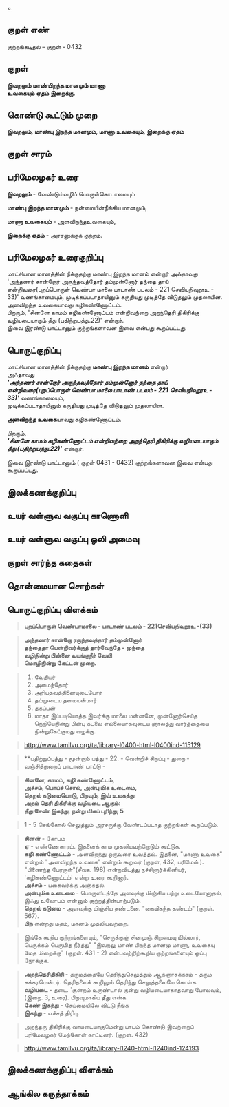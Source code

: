 உ

## குறள் எண் 

குற்றங்கடிதல் – குறள் - 0432  

## குறள் 

**இவறலும் மாண்பிறந்த மானமும் மாணா  
உவகையும் ஏதம் இறைக்கு.**

## கொண்டு கூட்டும் முறை

**இவறலும், மாண்பு இறந்த மானமும், மாணா உவகையும், இறைக்கு ஏதம்**

## குறள் சாரம் 


## பரிமேலழகர் உரை

**இவறலும்** - வேண்டும்வழிப் பொருள்கொடாமையும்  

**மாண்பு இறந்த மானமும்** - நன்மையின்நீங்கிய மானமும்,  

**மாணா உவகையும்** - அளவிறந்தஉவகையும்,  

**இறைக்கு ஏதம்** - அரசனுக்குக் குற்றம்.  

## பரிமேலழகர் உரைகுறிப்பு   

மாட்சியான மானத்தின் நீக்குதற்கு மாண்பு இறந்த மானம் என்றார் அஃதாவது 'அந்தணர் சான்றோர் அருந்தவத்தோர் தம்முன்னோர் தந்தை தாய் என்றிவரை(புறப்பொருள் வெண்பா மாலை பாடாண் படலம் - 221 செவியறிவுறூஉ - 33)' வணங்காமையும், முடிக்கப்படாதாயினும் கருதியது முடித்தே விடுதலும் முதலாயின.  
அளவிறந்த உவகையாவது கழிகண்ணோட்டம்.   
பிறரும், 'சினனே காமம் கழிகண்ணோட்டம் என்றிவற்றை அறந்தெரி திகிரிக்கு வழியடையாகும் தீது (பதிற்றுபத்து.22)' என்றார்.  
இவை இரண்டு பாட்டானும் குற்றங்களாவன இவை என்பது கூறப்பட்டது.    

## பொருட்குறிப்பு 

மாட்சியான மானத்தின் நீக்குதற்கு **மாண்பு இறந்த மானம்** என்றார்   
அஃதாவது   
_**'அந்தணர் சான்றோர் அருந்தவத்தோர் தம்முன்னோர் தந்தை தாய் என்றிவரை(புறப்பொருள் வெண்பா மாலை பாடாண் படலம் - 221 செவியறிவுறூஉ - 33)'**_ வணங்காமையும்,  
முடிக்கப்படாதாயினும் கருதியது முடித்தே விடுதலும் முதலாயின.  

**அளவிறந்த உவகை**யாவது கழிகண்ணோட்டம்.   

பிறரும்,  
_**'சினனே காமம் கழிகண்ணோட்டம் என்றிவற்றை அறந்தெரி திகிரிக்கு வழியடையாகும் தீது (பதிற்றுபத்து.22)'**_ என்றார்.   

இவை இரண்டு பாட்டானும் ( குறள் 0431 - 0432) குற்றங்களாவன இவை என்பது கூறப்பட்டது.    

## இலக்கணக்குறிப்பு  


## உயர் வள்ளுவ வகுப்பு காணொளி


## உயர் வள்ளுவ வகுப்பு ஒலி அமைவு 

 
## குறள் சார்ந்த கதைகள் 


## தொன்மையான சொற்கள்


## பொருட்குறிப்பு விளக்கம்

>**புறப்பொருள் வெண்பாமாலை - பாடாண் படலம் - 221செவியறிவுறூஉ -(33)**  

>**அந்தணர் சான்றோ ரருந்தவத்தார் தம்முன்னோர்  
>தந்தைதா யென்றிவர்க்குத் தார்வேந்தே - முந்தை  
>வழிநின்று பின்னை வயங்குநீர் வேலி  
>மொழிநின்று கேட்டன் முறை.**  


>1. வேதியர்  
>2. அமைந்தோர்  
>3. அரியதவத்தினையுடையோர்  
>4. தம்முடைய தமையன்மார்   
>5. தகப்பன்  
>6. மாதா இப்படியொத்த இவர்க்கு மாலை மன்னனே, முன்னோர்செய்த நெறியேநின்று பின்பு கடலை எல்லையாகவுடைய ஞாலத்து வார்த்தையை நின்றுகேட்குமது வழக்கு.  

>http://www.tamilvu.org/ta/library-l0400-html-l0400ind-115129  


>**பதிற்றுப்பத்து - மூன்றாம் பத்து - 22. - வென்றிச் சிறப்பு 	- துறை - வஞ்சித்துறைப் பாடாண் பாட்டு -   

>**சினனே, காமம், கழி கண்ணோட்டம்,  
>அச்சம், பொய்ச் சொல், அன்பு மிக உடைமை,  
>தெறல் கடுமையொடு, பிறவும், இவ் உலகத்து  
>அறம் தெரி திகிரிக்கு வழியடை ஆகும்:  
>தீது சேண் இகந்து, நன்று மிகப் புரிந்து,   	5**  

>1 - 5 செங்கோல் செலுத்தும் அரசருக்கு வேண்டப்படாத குற்றங்கள் கூறப்படும்.  

>**சினன்** - கோபம்  
>**ஏ** - எண்ணேகாரம். இதனைக் காம முதலியவற்றோடும் கூட்டுக.   
>**கழி கண்ணோட்டம்** - அளவிறந்து ஒருவரை உவத்தல். இதனை, "மாணா உவகை" என்றும் "அளவிறந்த உவகை" என்றும் கூறுவர் (குறள், 432, பரிமேல்.). "பிணைந்த பேரருள்"(சீவக. 198) என்றவிடத்து நச்சினார்க்கினியர், 'கழிகண்ணோட்டம்' என்று உரை கூறினார்.  
>**அச்சம்** - பகைவர்க்கு அஞ்சுதல்.   
>**அன்புமிக உடைமை** - பொருளிடத்தே அளவுக்கு மிஞ்சிய பற்று உடையோனாதல், இஃது உலோபம் என்னும் குற்றத்தின்பாற்படும்.  
>**தெறல் கடுமை** - அளவுக்கு மிஞ்சிய தண்டனை. "கையிகந்த தண்டம்" (குறள். 567).  
>**பிற** என்றது மதம், மானம் முதலியவற்றை.  

>இங்கே கூறிய குற்றங்களையும், "செருக்குஞ் சினமுஞ் சிறுமையு மில்லார், பெருக்கம் பெருமித நீர்த்து" "இவறலு மாண் பிறந்த மானமு மாணா, உவகையு மேத மிறைக்கு" (குறள். 431 - 2) என்பவற்றிற்கூறிய குற்றங்களையும் ஒப்பு நோக்குக.  

>**அறந்தெரிதிகிரி** - தருமத்தையே தெரிந்துசெலுத்தும் ஆக்ஞாசக்கரம் - தரும சக்கரமென்பர். தெரிதலைக் கூறினும் தெரிந்து செலுத்தலையே கொள்க.     
>**வழியடை** - தடை. 'குன்றம் உருண்டால் குன்று வழியடையாகாதவாறு போலவும், (இறை. 3, உரை). பிறவுமாகிய தீது என்க.   
>**கேண் இகந்து** - சேய்மையிலே விட்டு நீங்க     
>**இகந்து** - எச்சத் திரிபு.  

>அறந்தரு திகிரிக்கு வாயடையாகுமென்று பாடம் கொண்டு இவற்றைப் பரிமேலழகர் மேற்கோள் காட்டினர். (குறள். 432)  

>http://www.tamilvu.org/ta/library-l1240-html-l1240ind-124193



## இலக்கணக்குறிப்பு விளக்கம்


## ஆங்கில கருத்தாக்கம் 


